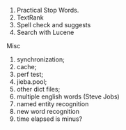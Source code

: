 1. Practical Stop Words.
2. TextRank
3. Spell check and suggests
4. Search with Lucene


Misc
1. synchronization;
2. cache;
3. perf test;
4. jieba.pool;
5. other dict files;
6. multiple english words (Steve Jobs)
7. named entity recognition
8. new word recognition
9. time elapsed is minus?